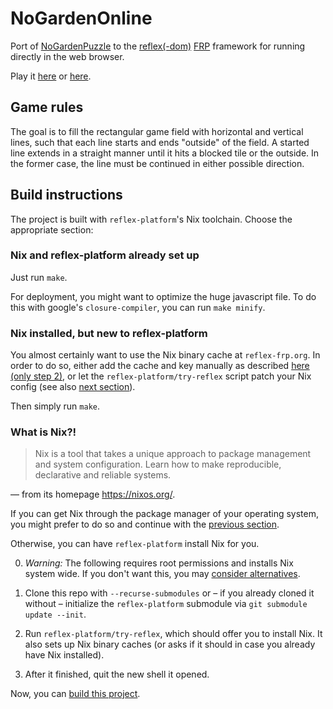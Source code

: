 # NoGardenOnline
Port of [NoGardenPuzzle](https://github.com/J0J0/games-poc/tree/main/NoGardenPuzzle)
to the [reflex(-dom)](https://hackage.haskell.org/package/reflex-dom)
[FRP](https://wiki.haskell.org/Functional_Reactive_Programming) framework
for running directly in the web browser.

Play it [here](https://homepages.uni-regensburg.de/~prj05723/nogardenonline/)
or [here](https://J0J0.github.io/NoGardenOnline/).

## Game rules
The goal is to fill the rectangular game field with horizontal and vertical lines,
such that each line starts and ends "outside" of the field. A started line extends
in a straight manner until it hits a blocked tile or the outside. In the former
case, the line must be continued in either possible direction.

## Build instructions
The project is built with `reflex-platform`'s Nix toolchain.
Choose the appropriate section:

### Nix and reflex-platform already set up
Just run `make`.

For deployment, you might want to optimize the huge javascript file.
To do this with google's `closure-compiler`, you can run `make minify`.

### Nix installed, but new to reflex-platform
You almost certainly want to use the Nix binary cache at `reflex-frp.org`.
In order to do so, either add the cache and key manually as described
[here (only step 2)](https://github.com/obsidiansystems/obelisk#installing-obelisk),
or let the `reflex-platform/try-reflex` script patch your Nix config (see also [next section](#what-is-nix)).

Then simply run `make`.

### What is Nix?!
> Nix is a tool that takes a unique approach to package management and system configuration. Learn how to make reproducible, declarative and reliable systems.

— from its homepage <https://nixos.org/>.

If you can get Nix through the package manager of your operating system, you
might prefer to do so and continue with the [previous section](#nix-installed-but-new-to-reflex-platform).

Otherwise, you can have `reflex-platform` install Nix for you.

0. _Warning:_ The following requires root permissions and installs Nix system wide. If you
don't want this, you may [consider alternatives](https://nixos.wiki/wiki/Nix_Installation_Guide#Installing_without_root_permissions).

1. Clone this repo with `--recurse-submodules` or – if you already cloned it without –
initialize the `reflex-platform` submodule via `git submodule update --init`.

2. Run `reflex-platform/try-reflex`, which should offer you to install Nix.
It also sets up Nix binary caches (or asks if it should in case you already
have Nix installed).

3. After it finished, quit the new shell it opened.

Now, you can [build this project](#nix-and-reflex-platform-already-set-up).

